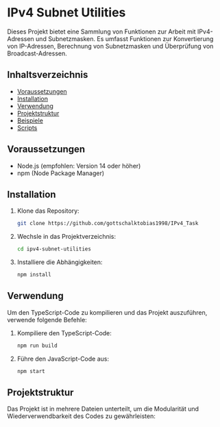 # IPv4 Subnet Utilities

Dieses Projekt bietet eine Sammlung von Funktionen zur Arbeit mit IPv4-Adressen und Subnetzmasken. Es umfasst Funktionen zur Konvertierung von IP-Adressen, Berechnung von Subnetzmasken und Überprüfung von Broadcast-Adressen.

## Inhaltsverzeichnis

- [Voraussetzungen](#voraussetzungen)
- [Installation](#installation)
- [Verwendung](#verwendung)
- [Projektstruktur](#projektstruktur)
- [Beispiele](#beispiele)
- [Scripts](#scripts)

## Voraussetzungen

- Node.js (empfohlen: Version 14 oder höher)
- npm (Node Package Manager)

## Installation

1. Klone das Repository:

    ```bash
    git clone https://github.com/gottschalktobias1998/IPv4_Task
    ```

2. Wechsle in das Projektverzeichnis:

    ```bash
    cd ipv4-subnet-utilities
    ```

3. Installiere die Abhängigkeiten:

    ```bash
    npm install
    ```

## Verwendung

Um den TypeScript-Code zu kompilieren und das Projekt auszuführen, verwende folgende Befehle:

1. Kompiliere den TypeScript-Code:

    ```bash
    npm run build
    ```

2. Führe den JavaScript-Code aus:

    ```bash
    npm start
    ```

## Projektstruktur

Das Projekt ist in mehrere Dateien unterteilt, um die Modularität und Wiederverwendbarkeit des Codes zu gewährleisten:

